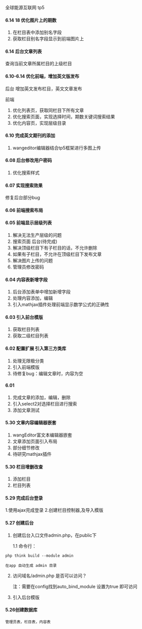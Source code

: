 全球能源互联网 tp5
#### 6.14 18 优化图片上的期数
1. 在栏目表中添加别名字段
2. 获取栏目别名字段显示到前端图片上

#### 6.14 后台文章列表
查询当前文章所属栏目的上级栏目

#### 6.10-6.14 优化前端，增加英文版发布

后台
增加英文发布栏目，英文文章发布

前端
1. 优化列表页，获取同栏目下所有文章
2. 优化搜索页面，实现选择时间，期数关键词搜索结果
3. 优化内容页，实现层级目录

#### 6.10 完成英文期刊的添加
1. wangeditor编辑器结合tp5框架进行多图上传

#### 6.08 后台修改用户密码
1. 优化搜索样式

#### 6.07 实现搜索效果

修复后台部分bug

#### 6.06 前端搜索布局

#### 6.05 前端显示层级列表
1. 解决无法生产层级的问题
2. 搜索页面
后台(待完成)
1. 解决顶级栏目下有子栏目的话，不允许删除
2. 如果有子栏目，不允许在顶级栏目下发布文章
3. 解决图片上传的问题
4. 管理员修改密码

#### 6.04 内容表新增字段
1. 后台添加表单中增加新增字段
2. 处理内容添加，编辑
3. 引入mathjax插件处理前端显示数学公式的正确性

#### 6.03 引入前台模版
1. 获取栏目列表
2. 获取二级栏目列表

#### 6.02 配置扩展 引入第三方类库
1. 处理无限极分类
2. 引入前端模版
3. 待修复bug：编辑文章时，内容为空

#### 6.01
1. 完成文章的添加，编辑，删除
2. 引入select2对选择栏目进行搜索
3. 添加文章测试

#### 5.30 文章内容编辑器嵌套
1. wangEditor富文本编辑器嵌套
2. 文章添加页面引入布局
3. 部分细节修改
4. 待研究mathjax插件

#### 5.30 栏目增删改查

1. 添加栏目
2. 栏目列表

#### 5.29 完成后台登录

1.使用ajax完成登录
2.创建栏目控制器,及导入模版

#### 5.27 创建后台
1. 创建后台入口文件admin.php，在public下
 
	1.1 命令行：
```
php think build --module admin 
```
	在app 自动生成 admin 目录
2. 访问域名/admin.php 是否可以访问？
	
	注：需要在config找到auto_bind_module 设置为true 即可访问
3. 引入后台模版

#### 5.26创建数据库
	管理员表，栏目表，内容表

	
	
